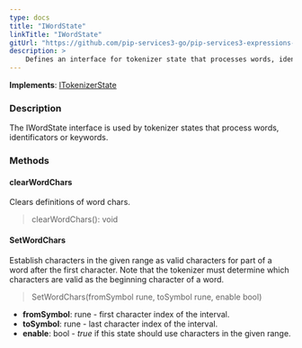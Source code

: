 ```yaml
---
type: docs
title: "IWordState"
linkTitle: "IWordState"
gitUrl: "https://github.com/pip-services3-go/pip-services3-expressions-go"
description: > 
    Defines an interface for tokenizer state that processes words, identificators or keywords
---
```


**Implements**: [ITokenizerState](../itokenizer_state)

### Description
The IWordState interface is used by tokenizer states that process words, identificators or keywords.

### Methods

#### clearWordChars
Clears definitions of word chars.

> clearWordChars(): void


#### SetWordChars
Establish characters in the given range as valid characters for part of a word after
the first character. Note that the tokenizer must determine which characters are valid
as the beginning character of a word.

> SetWordChars(fromSymbol rune, toSymbol rune, enable bool)

- **fromSymbol**: rune - first character index of the interval.
- **toSymbol**: rune - last character index of the interval.
- **enable**: bool - *true* if this state should use characters in the given range.
